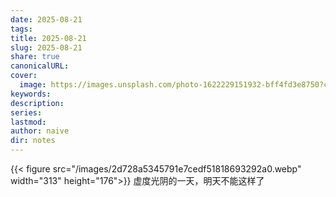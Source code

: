 ```yaml
---
date: 2025-08-21
tags:
title: 2025-08-21
slug: 2025-08-21
share: true
canonicalURL:
cover:
  image: https://images.unsplash.com/photo-1622229151932-bff4fd3e8750?crop=entropy&cs=tinysrgb&fit=max&fm=jpg&ixid=M3wzNjAwOTd8MHwxfHNlYXJjaHwyfHwlRTglOTklOUElRTUlQkElQTYlRTUlODUlODklRTklOTglQjR8ZW58MHwwfHx8MTc1NTc3MDczNnww&ixlib=rb-4.1.0&q=80&w=1080
keywords:
description:
series:
lastmod:
author: naive
dir: notes
---
```


{{< figure src="/images/2d728a5345791e7cedf51818693292a0.webp"  width="313" height="176">}}
虚度光阴的一天，明天不能这样了